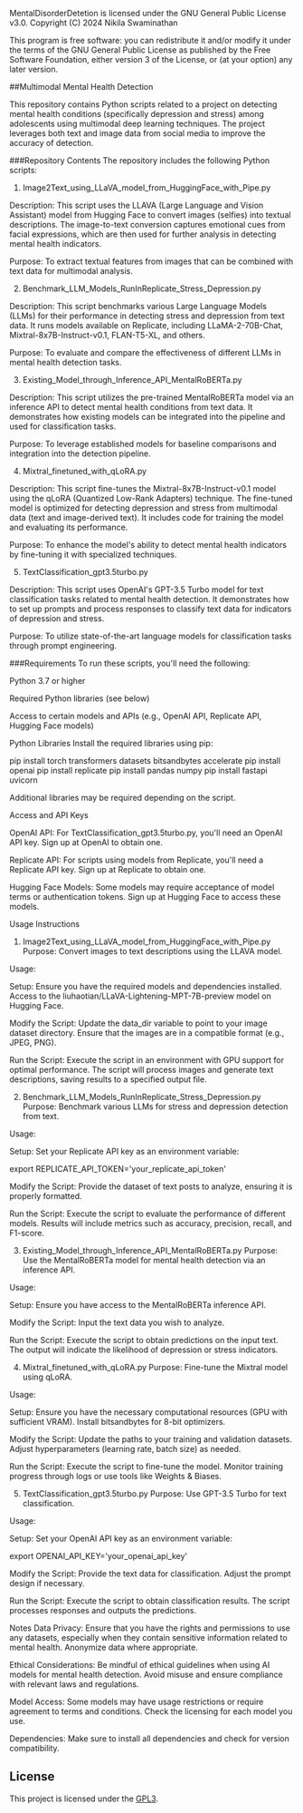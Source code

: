 MentalDisorderDetetion is licensed under the GNU General Public License v3.0. Copyright (C) 2024 Nikila Swaminathan

This program is free software: you can redistribute it and/or modify it under the terms of the GNU General Public License as published by the Free Software Foundation, either version 3 of the License, or (at your option) any later version.

##Multimodal Mental Health Detection

This repository contains Python scripts related to a project on detecting mental health conditions (specifically depression and stress) among adolescents using multimodal deep learning techniques. The project leverages both text and image data from social media to improve the accuracy of detection.

###Repository Contents
The repository includes the following Python scripts:

1) Image2Text_using_LLaVA_model_from_HuggingFace_with_Pipe.py

Description: This script uses the LLAVA (Large Language and Vision Assistant) model from Hugging Face to convert images (selfies) into textual descriptions. The image-to-text conversion captures emotional cues from facial expressions, which are then used for further analysis in detecting mental health indicators.

Purpose: To extract textual features from images that can be combined with text data for multimodal analysis.

2) Benchmark_LLM_Models_RunInReplicate_Stress_Depression.py

Description: This script benchmarks various Large Language Models (LLMs) for their performance in detecting stress and depression from text data. It runs models available on Replicate, including LLaMA-2-70B-Chat, Mixtral-8x7B-Instruct-v0.1, FLAN-T5-XL, and others.

Purpose: To evaluate and compare the effectiveness of different LLMs in mental health detection tasks.

3) Existing_Model_through_Inference_API_MentalRoBERTa.py

Description: This script utilizes the pre-trained MentalRoBERTa model via an inference API to detect mental health conditions from text data. It demonstrates how existing models can be integrated into the pipeline and used for classification tasks.

Purpose: To leverage established models for baseline comparisons and integration into the detection pipeline.

4) Mixtral_finetuned_with_qLoRA.py

Description: This script fine-tunes the Mixtral-8x7B-Instruct-v0.1 model using the qLoRA (Quantized Low-Rank Adapters) technique. The fine-tuned model is optimized for detecting depression and stress from multimodal data (text and image-derived text). It includes code for training the model and evaluating its performance.

Purpose: To enhance the model's ability to detect mental health indicators by fine-tuning it with specialized techniques.

5) TextClassification_gpt3.5turbo.py

Description: This script uses OpenAI's GPT-3.5 Turbo model for text classification tasks related to mental health detection. It demonstrates how to set up prompts and process responses to classify text data for indicators of depression and stress.

Purpose: To utilize state-of-the-art language models for classification tasks through prompt engineering.

###Requirements
To run these scripts, you'll need the following:

Python 3.7 or higher

Required Python libraries (see below)

Access to certain models and APIs (e.g., OpenAI API, Replicate API, Hugging Face models)

Python Libraries
Install the required libraries using pip:

pip install torch transformers datasets bitsandbytes accelerate
pip install openai
pip install replicate
pip install pandas numpy
pip install fastapi uvicorn

Additional libraries may be required depending on the script.

Access and API Keys

OpenAI API: For TextClassification_gpt3.5turbo.py, you'll need an OpenAI API key. Sign up at OpenAI to obtain one.

Replicate API: For scripts using models from Replicate, you'll need a Replicate API key. Sign up at Replicate to obtain one.

Hugging Face Models: Some models may require acceptance of model terms or authentication tokens. Sign up at Hugging Face to access these models.

Usage Instructions
1. Image2Text_using_LLaVA_model_from_HuggingFace_with_Pipe.py
Purpose: Convert images to text descriptions using the LLAVA model.

Usage:

Setup:
Ensure you have the required models and dependencies installed.
Access to the liuhaotian/LLaVA-Lightening-MPT-7B-preview model on Hugging Face.

Modify the Script:
Update the data_dir variable to point to your image dataset directory.
Ensure that the images are in a compatible format (e.g., JPEG, PNG).

Run the Script:
Execute the script in an environment with GPU support for optimal performance.
The script will process images and generate text descriptions, saving results to a specified output file.

2. Benchmark_LLM_Models_RunInReplicate_Stress_Depression.py
Purpose: Benchmark various LLMs for stress and depression detection from text.

Usage:

Setup:
Set your Replicate API key as an environment variable:

export REPLICATE_API_TOKEN='your_replicate_api_token'

Modify the Script:
Provide the dataset of text posts to analyze, ensuring it is properly formatted.

Run the Script:
Execute the script to evaluate the performance of different models.
Results will include metrics such as accuracy, precision, recall, and F1-score.

3. Existing_Model_through_Inference_API_MentalRoBERTa.py
Purpose: Use the MentalRoBERTa model for mental health detection via an inference API.

Usage:

Setup:
Ensure you have access to the MentalRoBERTa inference API.

Modify the Script:
Input the text data you wish to analyze.

Run the Script:
Execute the script to obtain predictions on the input text.
The output will indicate the likelihood of depression or stress indicators.

4. Mixtral_finetuned_with_qLoRA.py
Purpose: Fine-tune the Mixtral model using qLoRA.

Usage:

Setup:
Ensure you have the necessary computational resources (GPU with sufficient VRAM).
Install bitsandbytes for 8-bit optimizers.

Modify the Script:
Update the paths to your training and validation datasets.
Adjust hyperparameters (learning rate, batch size) as needed.

Run the Script:
Execute the script to fine-tune the model.
Monitor training progress through logs or use tools like Weights & Biases.

5. TextClassification_gpt3.5turbo.py
Purpose: Use GPT-3.5 Turbo for text classification.

Usage:

Setup:
Set your OpenAI API key as an environment variable:

export OPENAI_API_KEY='your_openai_api_key'

Modify the Script:
Provide the text data for classification.
Adjust the prompt design if necessary.

Run the Script:
Execute the script to obtain classification results.
The script processes responses and outputs the predictions.

Notes
Data Privacy: Ensure that you have the rights and permissions to use any datasets, especially when they contain sensitive information related to mental health. Anonymize data where appropriate.

Ethical Considerations: Be mindful of ethical guidelines when using AI models for mental health detection. Avoid misuse and ensure compliance with relevant laws and regulations.

Model Access: Some models may have usage restrictions or require agreement to terms and conditions. Check the licensing for each model you use.

Dependencies: Make sure to install all dependencies and check for version compatibility.

## License

This project is licensed under the [GPL3](LICENSE).
